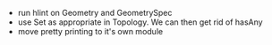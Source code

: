 - run hlint on Geometry and GeometrySpec
- use Set as appropriate in Topology. We can then get rid of hasAny
- move pretty printing to it's own module
